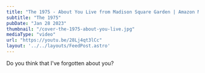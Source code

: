 ```yaml
---
title: "The 1975 - About You Live from Madison Square Garden | Amazon Music"
subtitle: "The 1975"
pubDate: "Jan 28 2023"
thumbnail: "/cover-the-1975-about-you-live.jpg"
mediaType: "video"
url: "https://youtu.be/28Lj4qt3lCc"
layout: '../../layouts/FeedPost.astro'
---
```


Do you think that I've forgotten about you?